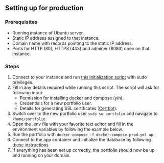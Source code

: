 ## Setting up for production

### Prerequisites

- Running instance of Ubuntu server.
- Static IP address assigned to that instance.
- Domain name with records pointing to the static IP address.
- Ports for HTTP (80), HTTPS (443) and adminer (8080) open on that instance.

### Steps

1. Connect to your instance and run [this initialization script](init-ubuntu.sh) with sudo privileges.
2. Fill in any details required while running this script. The script will ask for following input:
   - Permission for installing docker and compose (y/n).
   - Credentials for a new portfolio user.
   - Details for generating SSL certificates ([Certbot](https://certbot.eff.org/)).
3. Switch over to the new portfolio user `sudo su portfolio` and navigate to `/home/portfolio`.
4. Open the .env file with your favorite text editor and fill in the environment variables by following the example below.
5. Run the portfolio with `docker-compose -f docker-compose.prod.yml up`.
6. Connect to the app container and initialize the database by following [these instructions](database-and-migrations#Initialization).
7. If everything has been set up correctly, the portfolio should now be up and running on your domain.
